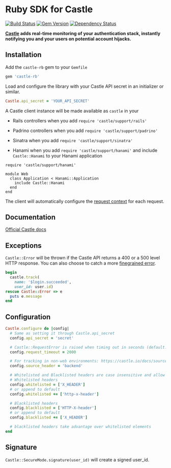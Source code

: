 # Ruby SDK for Castle

[![Build Status](https://travis-ci.org/castle/castle-ruby.png)](https://travis-ci.org/castle/castle-ruby)
[![Gem Version](https://badge.fury.io/rb/castle-rb.png)](http://badge.fury.io/rb/castle-rb)
[![Dependency Status](https://gemnasium.com/castle/castle-ruby.png)](https://gemnasium.com/castle/castle-ruby)

**[Castle](https://castle.io) adds real-time monitoring of your authentication stack, instantly notifying you and your users on potential account hijacks.**

## Installation

Add the `castle-rb` gem to your `Gemfile`

```ruby
gem 'castle-rb'
```

Load and configure the library with your Castle API secret in an initializer or similar.

```ruby
Castle.api_secret = 'YOUR_API_SECRET'
```

A Castle client instance will be made available as `castle` in your

* Rails controllers when you add `require 'castle/support/rails'`

* Padrino controllers when you add `require 'castle/support/padrino'`

* Sinatra when you add `require 'castle/support/sinatra'`

* Hanami when you add `require 'castle/support/hanami'` and include `Castle::Hanami` to your Hanami application

```
require 'castle/support/hanami'

module Web
  class Application < Hanami::Application
    include Castle::Hanami
  end
end
```

The client will automatically configure the [request context](https://api.castle.io/docs#request-context) for each request.

## Documentation

[Official Castle docs](https://castle.io/docs)

## Exceptions

`Castle::Error` will be thrown if the Castle API returns a 400 or a 500 level HTTP response. You can also choose to catch a more [finegrained error](https://github.com/castle/castle-ruby/blob/master/lib/castle/errors.rb).

```ruby
begin
  castle.track(
    name: '$login.succeeded',
    user_id: user.id)
rescue Castle::Error => e
  puts e.message
end
```

## Configuration

```ruby
Castle.configure do |config|
  # Same as setting it through Castle.api_secret
  config.api_secret = 'secret'

  # Castle::RequestError is raised when timing out in seconds (default: 500 milliseconds)
  config.request_timeout = 2000

  # For tracking in non-web environments: https://castle.io/docs/sources (default: 'web')
  config.source_header = 'backend'

  # Whitelisted and Blacklisted headers are case insensitive and allow to use _ and - as a separator, http prefixes are removed
  # Whitelisted headers
  config.whitelisted = ['X_HEADER']
  # or append to default
  config.whitelisted += ['http-x-header']

  # Blacklisted headers 
  config.blacklisted = ['HTTP-X-header'] 
  # or append to default
  config.blacklisted += ['X_HEADER']

  # blacklisted headers take advantage over whitelisted elements
end
```


## Signature

`Castle::SecureMode.signature(user_id)` will create a signed user_id.
